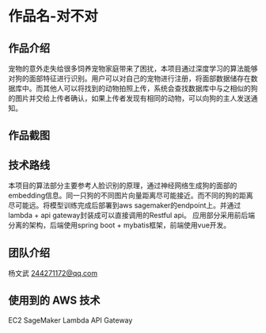 # 作品名-对不对

## 作品介绍
宠物的意外走失给很多饲养宠物家庭带来了困扰，本项目通过深度学习的算法能够对狗的面部特征进行识别。用户可以对自己的宠物进行注册，将面部数据储存在数据库中。而其他人可以将找到的动物拍照上传，系统会查找数据库中与之相似的狗的图片并交给上传者确认，如果上传者发现有相同的动物，可以向狗的主人发送通知。

## 作品截图

## 技术路线
本项目的算法部分主要参考人脸识别的原理，通过神经网络生成狗的面部的embedding信息。同一只狗的不同图片向量距离尽可能接近。而不同的狗的距离尽可能远。将模型训练完成后部署到aws sagemaker的endpoint上。并通过lambda + api gateway封装成可以直接调用的Restful api。
应用部分采用前后端分离的架构，后端使用spring boot + mybatis框架，前端使用vue开发。

## 团队介绍
杨文武 244271172@qq.com

## 使用到的 AWS 技术
EC2 SageMaker Lambda API Gateway
